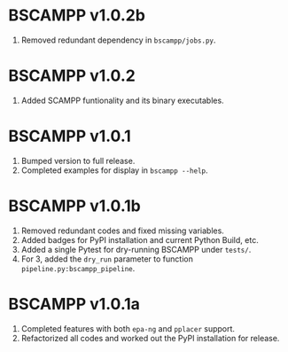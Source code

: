 # BSCAMPP v1.0.2b
1. Removed redundant dependency in `bscampp/jobs.py`.

# BSCAMPP v1.0.2
1. Added SCAMPP funtionality and its binary executables.

# BSCAMPP v1.0.1
1. Bumped version to full release.
2. Completed examples for display in `bscampp --help`.

# BSCAMPP v1.0.1b
1. Removed redundant codes and fixed missing variables.
2. Added badges for PyPI installation and current Python Build, etc.
3. Added a single Pytest for dry-running BSCAMPP under `tests/`.
4. For 3, added the `dry_run` parameter to function `pipeline.py:bscampp_pipeline`.

# BSCAMPP v1.0.1a
1. Completed features with both `epa-ng` and `pplacer` support.
2. Refactorized all codes and worked out the PyPI installation for release.
